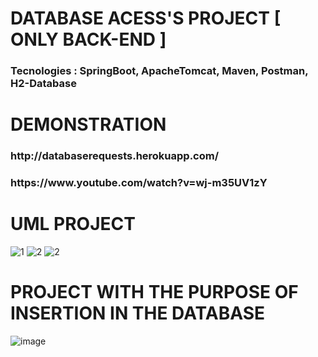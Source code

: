 # DATABASE ACESS'S PROJECT [ ONLY BACK-END ]

<h3>Tecnologies : SpringBoot, ApacheTomcat, Maven, Postman, H2-Database</h3>

# DEMONSTRATION
<h3>
http://databaserequests.herokuapp.com/
<h3>
https://www.youtube.com/watch?v=wj-m35UV1zY

# UML PROJECT
![1](https://user-images.githubusercontent.com/84048306/121765913-bd4af700-cb24-11eb-9de0-352191c0f422.png)
![2](https://user-images.githubusercontent.com/84048306/121765917-bfad5100-cb24-11eb-8ce2-85bb08a23a93.png)
![2](https://user-images.githubusercontent.com/84048306/121765938-d94e9880-cb24-11eb-840f-bfc1d3903a33.png)


# PROJECT WITH THE PURPOSE OF INSERTION IN THE DATABASE

![image](https://user-images.githubusercontent.com/84048306/121856423-ddb4b600-ccca-11eb-9b26-61451e6197e8.png)

